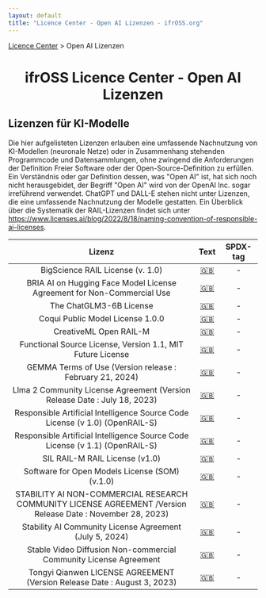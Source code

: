 ```yaml
---
layout: default
title: "Licence Center - Open AI Lizenzen - ifrOSS.org"
---
```


<!---

Neue Lizenzen können mit der folgenden Template eingefügt werden:

| Lizenzname | [🇬🇧](link) | SPDX-Tag |

Emojis für die Links können von https://emojipedia.org kopiert werden

--->

<p><a href="/ifrOSS/Pages/licence_center/de">Licence Center</a> > Open AI Lizenzen<br></p>

<h1 style="text-align: center;">ifrOSS Licence Center - Open AI Lizenzen</h1>

## Lizenzen für KI-Modelle

Die hier aufgelisteten Lizenzen erlauben eine umfassende Nachnutzung von KI-Modellen (neuronale Netze) oder in Zusammenhang stehenden Programmcode und Datensammlungen, ohne zwingend die Anforderungen der Definition Freier Software oder der Open-Source-Definition zu erfüllen. 
Ein Verständnis oder gar Definition dessen, was "Open AI" ist, hat sich noch nicht herausgebidet, der Begriff "Open AI" wird von der OpenAI Inc. sogar irreführend verwendet. ChatGPT und DALL-E stehen nicht unter Lizenzen, die eine umfassende Nachnutzung der Modelle gestatten. 
Ein Überblick über die Systematik der RAIL-Lizenzen findet sich unter https://www.licenses.ai/blog/2022/8/18/naming-convention-of-responsible-ai-licenses.

| Lizenz | Text | SPDX-tag |
|:---:|:---:|:---:|
| BigScience RAIL License (v. 1.0) | [🇬🇧](https://huggingface.co/spaces/bigscience/license) | - |
| BRIA AI on Hugging Face Model License Agreement for Non-Commercial Use | [🇬🇧](https://bria.ai/bria-huggingface-model-license-agreement/) | - |
| The ChatGLM3-6B License | [🇬🇧](https://huggingface.co/THUDM/chatglm3-6b/blob/main/MODEL_LICENSE) | - |
| Coqui Public Model License 1.0.0 | [🇬🇧](https://huggingface.co/coqui/XTTS-v2/blob/main/LICENSE.txt) | - |
| CreativeML Open RAIL-M | [🇬🇧](https://huggingface.co/spaces/CompVis/stable-diffusion-license) | - |
| Functional Source License, Version 1.1, MIT Future License | [🇬🇧](https://github.com/Pythagora-io/gpt-pilot/blob/main/LICENSE) | - |
| GEMMA Terms of Use (Version release : February 21, 2024) | [🇬🇧](https://ai.google.dev/gemma/terms ) | - |
| Llma 2 Community License Agreement (Version Release Date : July 18, 2023) | [🇬🇧](https://github.com/facebookresearch/llama/blob/v2/LICENSE) | - |
| Responsible Artificial Intelligence Source Code License (v 1.0) (OpenRAIL-S) | [🇬🇧](https://www.licenses.ai/source-code-license-v1 ) | - |
| Responsible Artificial Intelligence Source Code License (v 1.1) (OpenRAIL-S) | [🇬🇧](https://www.licenses.ai/source-code-license) | - |
| SIL RAIL-M RAIL License (v1.0) | [🇬🇧](https://huggingface.co/spaces/sil-ai/model-license) | - |
| Software for Open Models License (SOM) (v.1.0) | [🇬🇧](https://github.com/nomic-ai/gpt4all/blob/main/LICENSE_SOM.txt) | - |
| STABILITY AI NON-COMMERCIAL RESEARCH COMMUNITY LICENSE AGREEMENT /Version Release Date : November 28, 2023) | [🇬🇧](https://web.archive.org/web/20240630153933/https://huggingface.co/stabilityai/sdxl-turbo/blob/main/LICENSE.TXT) | - |
| Stability AI Community License Agreement (July 5, 2024) | [🇬🇧](https://stability.ai/community-license-agreement) | - |
| Stable Video Diffusion Non-commercial Community License Agreement | [🇬🇧](https://huggingface.co/stabilityai/stable-video-diffusion-img2vid-xt/blob/main/LICENSE) | - |
| Tongyi Qianwen LICENSE AGREEMENT (Version Release Date : August 3, 2023) | [🇬🇧](https://huggingface.co/Qwen/Qwen1.5-72B/blob/main/LICENSE) | - |
